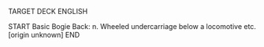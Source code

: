 TARGET DECK
ENGLISH

START
Basic
Bogie
Back: n. Wheeled undercarriage below a locomotive etc. [origin unknown]
END
